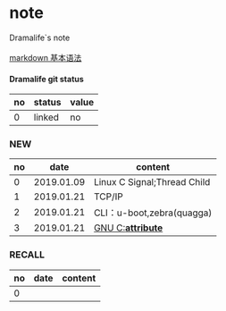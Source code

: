# note
Dramalife\`s note\
\
[markdown 基本语法](https://www.jianshu.com/p/191d1e21f7ed)

#### Dramalife git status
|no|status|value|
|--|--|--|
|0|linked|no|

### NEW
|no|date|content|
|--|--|--|
|0|2019.01.09|Linux C Signal;Thread Child|
|1|2019.01.21|TCP/IP|
|2|2019.01.21|CLI：u-boot,zebra\(quagga\)|
|3|2019.01.21|[GNU C:__attribute__](https://github.com/Dramalife/note/blob/master/GNU_C/__attribute__.md)|

### RECALL
|no|date|content|
|--|--|--|
|0|||
